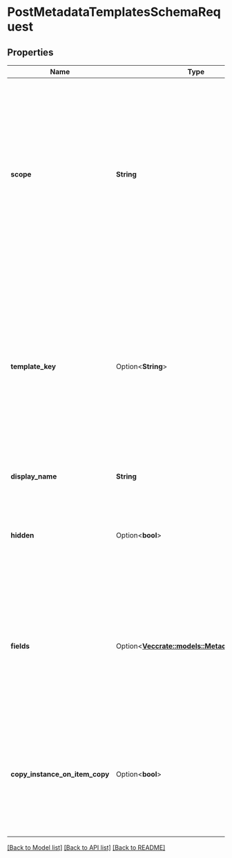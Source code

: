 # PostMetadataTemplatesSchemaRequest

## Properties

Name | Type | Description | Notes
------------ | ------------- | ------------- | -------------
**scope** | **String** | The scope of the metadata template to create. Applications can only create templates for use within the authenticated user's enterprise.  This value needs to be set to `enterprise`, as `global` scopes can not be created by applications. | 
**template_key** | Option<**String**> | A unique identifier for the template. This identifier needs to be unique across the enterprise for which the metadata template is being created.  When not provided, the API will create a unique `templateKey` based on the value of the `displayName`. | [optional]
**display_name** | **String** | The display name of the template. | 
**hidden** | Option<**bool**> | Defines if this template is visible in the Box web app UI, or if it is purely intended for usage through the API. | [optional][default to false]
**fields** | Option<[**Vec<crate::models::MetadataFieldWrite>**](Metadata_Field__Write_.md)> | An ordered list of template fields which are part of the template. Each field can be a regular text field, date field, number field, as well as a single or multi-select list. | [optional]
**copy_instance_on_item_copy** | Option<**bool**> | Whether or not to copy any metadata attached to a file or folder when it is copied. By default, metadata is not copied along with a file or folder when it is copied. | [optional][default to false]

[[Back to Model list]](../README.md#documentation-for-models) [[Back to API list]](../README.md#documentation-for-api-endpoints) [[Back to README]](../README.md)


